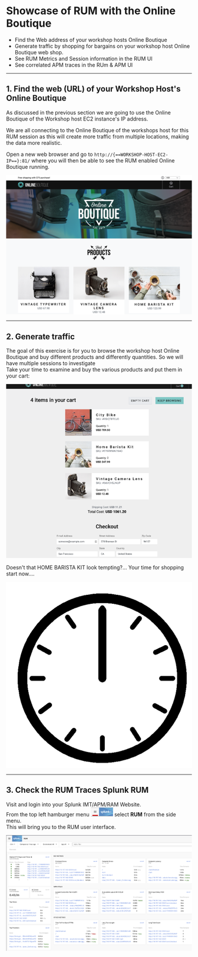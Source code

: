 # Showcase of RUM with the Online Boutique

* Find the Web address of your workshop hosts Online Boutique
* Generate traffic by shopping for bargains on your workshop host Online Boutique web shop.
* See RUM Metrics and Session information in the  RUM UI
* See correlated APM traces in the RUm & APM UI

---
## 1. Find the web (URL) of your Workshop Host's Online Boutique

As discussed in the previous section  we are going to use the Online Boutique of the Workshop host EC2 instance's IP address.</br>

We are all connecting to the Online Boutique of the workshops host for this RUM session as this will create more traffic from multiple locations, making the data more realistic.

Open a new web browser and go to `http://{==WORKSHOP-HOST-EC2-IP==}:81/` where you will then be able to see the RUM enabled Online Boutique running.

![Online Boutique](../images/apm/online-boutique.png)

---
## 2. Generate traffic

The goal of this exercise is for you to browse the workshop host Online Boutique and buy different products and differently quantities. So we will have  multiple sessions to investigate</br>
Take your time to examine and buy the various products and put them in your cart:

![Cart Online Boutique](../images/rum/cart.png)

Doesn't that HOME BARISTA KIT look tempting?...   Your time for shopping start now....

![Clock](../images/rum/Clock.gif)

---
## 3. Check the RUM Traces Splunk RUM
Visit and login into your Splunk IMT/APM/RAM Website.</br> 
From the top left hamburger menu ![Hamburger-menu](../images/dashboards/Hamburgermenu.png) select **RUM** from the side menu.</br>
This will bring you to the RUM user interface.

![RUM-1](../images/rum/RUM-1.png)
